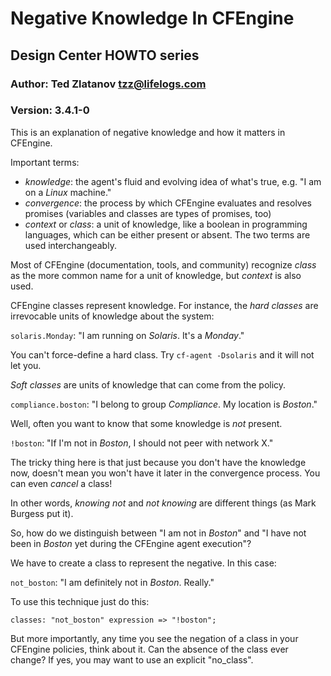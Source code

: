 # Negative Knowledge In CFEngine

## Design Center HOWTO series

### Author: Ted Zlatanov <tzz@lifelogs.com>

### Version: 3.4.1-0

This is an explanation of negative knowledge and how it matters in CFEngine.

Important terms:

* _knowledge_: the agent's fluid and evolving idea of what's true, e.g. "I am on a _Linux_ machine."
* _convergence_: the process by which CFEngine evaluates and resolves promises (variables and classes are types of promises, too)
* _context_ or _class_: a unit of knowledge, like a boolean in programming languages, which can be either present or absent.  The two terms are used interchangeably.

Most of CFEngine (documentation, tools, and community) recognize
_class_ as the more common name for a unit of knowledge, but _context_
is also used.

CFEngine classes represent knowledge.  For instance, the _hard
classes_ are irrevocable units of knowledge about the system:

`solaris.Monday`: "I am running on _Solaris_.  It's a _Monday_."

You can't force-define a hard class.  Try `cf-agent -Dsolaris` and it
will not let you.

_Soft classes_ are units of knowledge that can come from the policy.

`compliance.boston`: "I belong to group _Compliance_.  My location is _Boston_."

Well, often you want to know that some knowledge is _not_ present.

`!boston`: "If I'm not in _Boston_, I should not peer with network X."

The tricky thing here is that just because you don't have the
knowledge now, doesn't mean you won't have it later in the convergence
process.  You can even *cancel* a class!

In other words, *knowing not* and *not knowing* are different things
(as Mark Burgess put it).

So, how do we distinguish between "I am not in _Boston_" and "I have
not been in _Boston_ yet during the CFEngine agent execution"?

We have to create a class to represent the negative.  In this case:

`not_boston`: "I am definitely not in _Boston_.  Really."

To use this technique just do this:

``
classes:
  "not_boston" expression => "!boston";
``

But more importantly, any time you see the negation of a class in your
CFEngine policies, think about it.  Can the absence of the class ever
change?  If yes, you may want to use an explicit "no_class".

